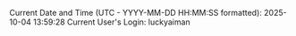 Current Date and Time (UTC - YYYY-MM-DD HH:MM:SS formatted): 2025-10-04 13:59:28
Current User's Login: luckyaiman
